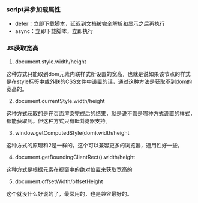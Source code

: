 ### script异步加载属性
- defer：立即下载脚本，延迟到文档被完全解析和显示之后再执行
- async：立即下载脚本，立即执行

### JS获取宽高
1. document.style.width/height

  这种方式只能取到dom元素内联样式所设置的宽高，也就是说如果该节点的样式是在style标签中或外联的CSS文件中设置的话，通过这种方法是获取不到dom的宽高的。

2. document.currentStyle.width/height 

  这种方式获取的是在页面渲染完成后的结果，就是说不管是哪种方式设置的样式，都能获取到。但这种方式只有IE浏览器支持。

3. window.getComputedStyle(dom).width/height

  这种方式的原理和2是一样的，这个可以兼容更多的浏览器，通用性好一些。

4. document.getBoundingClientRect().width/height

  这种方式是根据元素在视窗中的绝对位置来获取宽高的

5. document.offsetWidth/offsetHeight

  这个就没什么好说的了，最常用的，也是兼容最好的。



